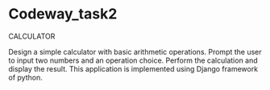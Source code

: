# Codeway_task2
CALCULATOR


Design a simple calculator with basic arithmetic operations. Prompt the
user to input two numbers and an operation choice. Perform the
calculation and display the result.
This application is implemented using Django framework of python.